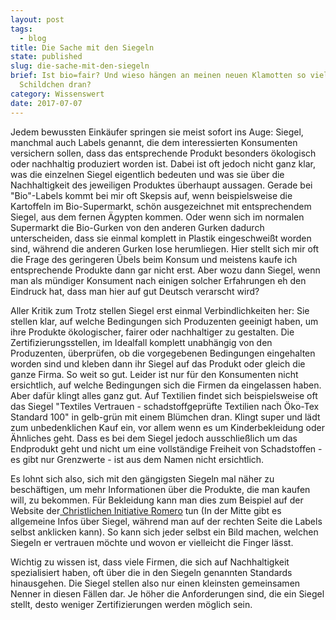 ```yaml
---
layout: post
tags:
  - blog
title: Die Sache mit den Siegeln
state: published
slug: die-sache-mit-den-siegeln
brief: Ist bio=fair? Und wieso hängen an meinen neuen Klamotten so viele
  Schildchen dran?
category: Wissenswert
date: 2017-07-07
---
```


Jedem bewussten Einkäufer springen sie meist sofort ins Auge: Siegel, manchmal auch Labels genannt, die dem interessierten Konsumenten versichern sollen, dass das entsprechende Produkt besonders ökologisch oder nachhaltig produziert worden ist. Dabei ist oft jedoch nicht ganz klar, was die einzelnen Siegel eigentlich bedeuten und was sie über die Nachhaltigkeit des jeweiligen Produktes überhaupt aussagen. Gerade bei "Bio"-Labels kommt bei mir oft Skepsis auf, wenn beispielsweise die Kartoffeln im Bio-Supermarkt, schön ausgezeichnet mit entsprechendem Siegel, aus dem fernen Ägypten kommen. Oder wenn sich im normalen Supermarkt die Bio-Gurken von den anderen Gurken dadurch unterscheiden, dass sie einmal komplett in Plastik eingeschweißt worden sind, während die anderen Gurken lose herumliegen. Hier stellt sich mir oft die Frage des geringeren Übels beim Konsum und meistens kaufe ich entsprechende Produkte dann gar nicht erst.
Aber wozu dann Siegel, wenn man als mündiger Konsument nach einigen solcher Erfahrungen eh den Eindruck hat, dass man hier auf gut Deutsch verarscht wird?

Aller Kritik zum Trotz stellen Siegel erst einmal Verbindlichkeiten her: Sie stellen klar, auf welche Bedingungen sich Produzenten geeinigt haben, um ihre Produkte ökologischer, fairer oder nachhaltiger zu gestalten. Die Zertifizierungsstellen, im Idealfall komplett unabhängig von den Produzenten, überprüfen, ob die vorgegebenen Bedingungen eingehalten worden sind und kleben dann ihr Siegel auf das Produkt oder gleich die ganze Firma. So weit so gut. Leider ist nur für den Konsumenten nicht ersichtlich, auf welche Bedingungen sich die Firmen da eingelassen haben. Aber dafür klingt alles ganz gut. Auf Textilien findet sich beispielsweise oft das Siegel "Textiles Vertrauen - schadstoffgeprüfte Textilien nach Öko-Tex Standard 100" in gelb-grün mit einem Blümchen dran. Klingt super und lädt zum unbedenklichen Kauf ein, vor allem wenn es um Kinderbekleidung oder Ähnliches geht. Dass es bei dem Siegel jedoch ausschließlich um das Endprodukt geht und nicht um eine vollständige Freiheit von Schadstoffen - es gibt nur Grenzwerte - ist aus dem Namen nicht ersichtlich. 

Es lohnt sich also, sich mit den gängigsten Siegeln mal näher zu beschäftigen, um mehr Informationen über die Produkte, die man kaufen will, zu bekommen. Für Bekleidung kann man dies zum Beispiel auf der Website der[ Christlichen Initiative Romero](http://www.ci-romero.de/gruenemode-oekotex/) tun (In der Mitte gibt es allgemeine Infos über Siegel, während man auf der rechten Seite die Labels selbst anklicken kann). So kann sich jeder selbst ein Bild machen, welchen Siegeln er vertrauen möchte und wovon er vielleicht die Finger lässt. 

Wichtig zu wissen ist, dass viele Firmen, die sich auf Nachhaltigkeit spezialisiert haben, oft über die in den Siegeln genannten Standards hinausgehen. Die Siegel stellen also nur einen kleinsten gemeinsamen Nenner in diesen Fällen dar. Je höher die Anforderungen sind, die ein Siegel stellt, desto weniger Zertifizierungen werden möglich sein.
